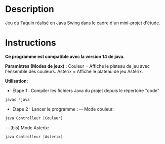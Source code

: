 # Description
Jeu du Taquin réalisé en Java Swing dans le cadre d'un mini-projet d'étude.

# Instructions
**Ce programme est compatible avec la version 14 de java.**

**Paramètres (Modes de jeux) :**
Couleur = Affiche le plateau de jeu avec l'ensemble des couleurs.
Asterix = Affiche le plateau de jeu Astérix.

**Utilisation:**

 - Étape 1 : Compiler les fichiers Java du projet depuis le répertoire "code"
```java
javac *java
```
- Étape 2 : Lancer le programme :
--  Mode couleur:
```java
java Controlleur [Couleur]
```
--  (bis) Mode Asterix:
```java
java Controlleur [Asterix]
```
